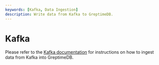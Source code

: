 ```yaml
---
keywords: [Kafka, Data Ingestion]
description: Write data from Kafka to GreptimeDB.
---
```


# Kafka

Please refer to the [Kafka documentation](/user-guide/ingest-data/for-observerbility/kafka.md) for instructions on how to ingest data from Kafka into GreptimeDB.
